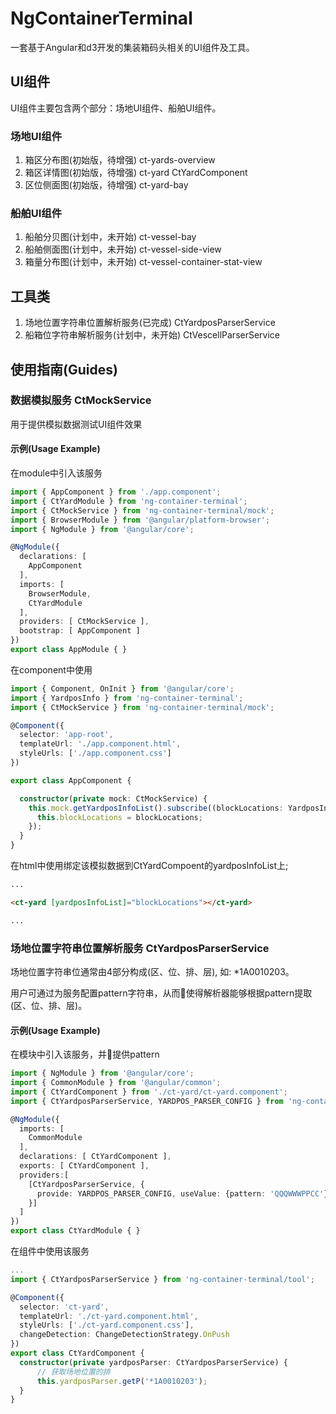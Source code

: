 # NgContainerTerminal

一套基于Angular和d3开发的集装箱码头相关的UI组件及工具。

## UI组件

UI组件主要包含两个部分：场地UI组件、船舶UI组件。

### 场地UI组件

1. 箱区分布图(初始版，待增强) ct-yards-overview
2. 箱区详情图(初始版，待增强) ct-yard CtYardComponent
3. 区位侧面图(初始版，待增强) ct-yard-bay


### 船舶UI组件

1. 船舶分贝图(计划中，未开始) ct-vessel-bay
2. 船舶侧面图(计划中，未开始) ct-vessel-side-view
3. 箱量分布图(计划中，未开始) ct-vessel-container-stat-view


## 工具类

1. 场地位置字符串位置解析服务(已完成) CtYardposParserService
2. 船箱位字符串解析服务(计划中，未开始) CtVescellParserService



## 使用指南(Guides)

### 数据模拟服务 CtMockService

用于提供模拟数据测试UI组件效果

#### 示例(Usage Example)

在module中引入该服务

~~~typescript
import { AppComponent } from './app.component';
import { CtYardModule } from 'ng-container-terminal';
import { CtMockService } from 'ng-container-terminal/mock';
import { BrowserModule } from '@angular/platform-browser';
import { NgModule } from '@angular/core';

@NgModule({
  declarations: [
    AppComponent
  ],
  imports: [
    BrowserModule,
    CtYardModule
  ],
  providers: [ CtMockService ],
  bootstrap: [ AppComponent ]
})
export class AppModule { }
~~~

在component中使用

~~~typescript
import { Component, OnInit } from '@angular/core';
import { YardposInfo } from 'ng-container-terminal';
import { CtMockService } from 'ng-container-terminal/mock';

@Component({
  selector: 'app-root',
  templateUrl: './app.component.html',
  styleUrls: ['./app.component.css']
})

export class AppComponent {

  constructor(private mock: CtMockService) {
    this.mock.getYardposInfoList().subscribe((blockLocations: YardposInfo[]) => {
      this.blockLocations = blockLocations;
    });
  }
}
~~~

在html中使用绑定该模拟数据到CtYardCompoent的yardposInfoList上;

~~~html
...

<ct-yard [yardposInfoList]="blockLocations"></ct-yard>

...
~~~


### 场地位置字符串位置解析服务 CtYardposParserService

场地位置字符串位通常由4部分构成(区、位、排、层), 如: *1A0010203。

用户可通过为服务配置pattern字符串，从而使得解析器能够根据pattern提取(区、位、排、层)。



#### 示例(Usage Example)

在模块中引入该服务，并提供pattern

~~~typescript
import { NgModule } from '@angular/core';
import { CommonModule } from '@angular/common';
import { CtYardComponent } from './ct-yard/ct-yard.component';
import { CtYardposParserService, YARDPOS_PARSER_CONFIG } from 'ng-container-terminal/tool';

@NgModule({
  imports: [
    CommonModule
  ],
  declarations: [ CtYardComponent ],
  exports: [ CtYardComponent ],
  providers:[
    [CtYardposParserService, {
      provide: YARDPOS_PARSER_CONFIG, useValue: {pattern: 'QQQWWWPPCC'}
    }]
  ]
})
export class CtYardModule { }
~~~


在组件中使用该服务

~~~typescript
...
import { CtYardposParserService } from 'ng-container-terminal/tool';

@Component({
  selector: 'ct-yard',
  templateUrl: './ct-yard.component.html',
  styleUrls: ['./ct-yard.component.css'],
  changeDetection: ChangeDetectionStrategy.OnPush
})
export class CtYardComponent {
  constructor(private yardposParser: CtYardposParserService) {
      // 获取场地位置的排
      this.yardposParser.getP('*1A0010203');
  }
}
~~~